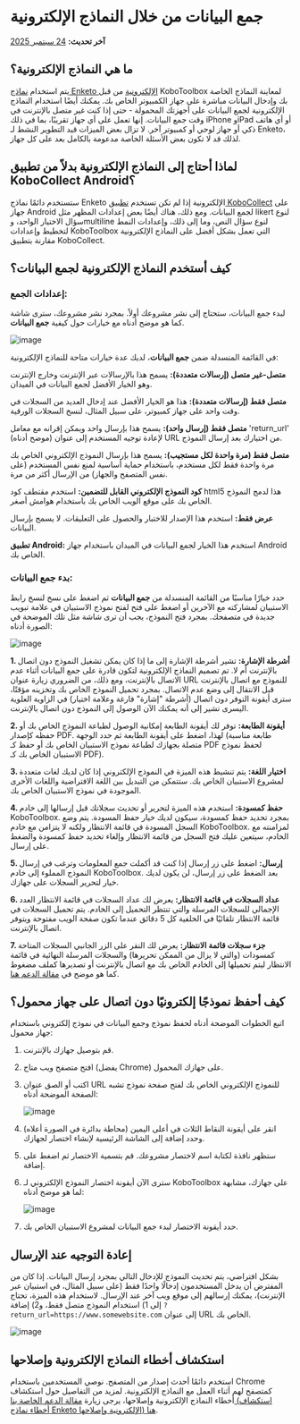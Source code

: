 # جمع البيانات من خلال النماذج الإلكترونية
**آخر تحديث:** <a href="https://github.com/kobotoolbox/docs/blob/9153704b013430e55a763ac5c392dd30ae5d6bb9/source/data_through_webforms.md" class="reference">24 سبتمبر 2025</a>

## ما هي النماذج الإلكترونية؟

يتم استخدام [نماذج Enketo الإلكترونية](enketo.md) من قبل KoboToolbox لمعاينة النماذج الخاصة بك وإدخال البيانات مباشرة على جهاز الكمبيوتر الخاص بك. يمكنك أيضًا استخدام النماذج الإلكترونية لجمع البيانات على أجهزتك المحمولة - حتى إذا كنت غير متصل بالإنترنت في وقت جمع البيانات. إنها تعمل على أي جهاز تقريبًا، بما في ذلك iPhone وiPad أو أي هاتف ذكي أو جهاز لوحي أو كمبيوتر آخر. لا تزال بعض الميزات قيد التطوير النشط لـ Enketo، لذلك قد لا تكون بعض الأسئلة الخاصة مدعومة بالكامل بعد على كل جهاز.

## لماذا أحتاج إلى النماذج الإلكترونية بدلاً من تطبيق KoboCollect Android؟

ستستخدم دائمًا نماذج Enketo الإلكترونية إذا لم تكن تستخدم [تطبيق KoboCollect](https://support.kobotoolbox.org/kobocollect_on_android_latest.html) على جهاز Android لجمع البيانات. ومع ذلك، هناك أيضًا بعض إعدادات المظهر مثل likert لنوع سؤال الاختيار الواحد، وmultiline لنوع سؤال النص، وما إلى ذلك، وإعدادات النمط لتخطيط وإعدادات KoboToolbox التي تعمل بشكل أفضل على النماذج الإلكترونية مقارنة بتطبيق KoboCollect.

## كيف أستخدم النماذج الإلكترونية لجمع البيانات؟

### إعدادات الجمع:

لبدء جمع البيانات، ستحتاج إلى نشر مشروعك أولاً. بمجرد نشر مشروعك، سترى شاشة كما هو موضح أدناه مع خيارات حول كيفية **جمع البيانات**.

![image](/images/data_through_webforms/collection_settings.png)

في القائمة المنسدلة ضمن **جمع البيانات**، لديك عدة خيارات متاحة للنماذج الإلكترونية:

**متصل-غير متصل (إرسالات متعددة):** يسمح هذا بالإرسالات عبر الإنترنت وخارج الإنترنت وهو الخيار الأفضل لجمع البيانات في الميدان.

**متصل فقط (إرسالات متعددة):** هذا هو الخيار الأفضل عند إدخال العديد من السجلات في وقت واحد على جهاز كمبيوتر، على سبيل المثال، لنسخ السجلات الورقية.

**متصل فقط (إرسال واحد):** يسمح هذا بإرسال واحد ويمكن إقرانه مع معامل 'return_url' (موضح أدناه) لإعادة توجيه المستخدم إلى عنوان URL من اختيارك بعد إرسال النموذج.

**متصل فقط (مرة واحدة لكل مستجيب):** يسمح هذا بإرسال النموذج الإلكتروني الخاص بك مرة واحدة فقط لكل مستخدم، باستخدام حماية أساسية لمنع نفس المستخدم (على نفس المتصفح والجهاز) من الإرسال أكثر من مرة.

**كود النموذج الإلكتروني القابل للتضمين:** استخدم مقتطف كود html5 هذا لدمج النموذج الخاص بك على موقع الويب الخاص بك باستخدام هوامش أصغر.

**عرض فقط:** استخدم هذا الإصدار للاختبار والحصول على التعليقات. لا يسمح بإرسال البيانات.

**تطبيق Android:** استخدم هذا الخيار لجمع البيانات في الميدان باستخدام جهاز Android الخاص بك.

### بدء جمع البيانات:

حدد خيارًا مناسبًا من القائمة المنسدلة من **جمع البيانات** ثم اضغط على نسخ لنسخ رابط الاستبيان لمشاركته مع الآخرين أو اضغط على فتح لفتح نموذج الاستبيان في علامة تبويب جديدة في متصفحك. بمجرد فتح النموذج، يجب أن ترى شاشة مثل تلك الموضحة في الصورة أدناه:

![image](/images/data_through_webforms/data_collection.jpg)

**1. أشرطة الإشارة:** تشير أشرطة الإشارة إلى ما إذا كان يمكن تشغيل النموذج دون اتصال بالإنترنت أم لا. تم تصميم النماذج الإلكترونية لتكون قادرة على جمع البيانات أثناء عدم الاتصال بالإنترنت، ومع ذلك، من الضروري زيارة عنوان URL للنموذج مع اتصال بالإنترنت قبل الانتقال إلى وضع عدم الاتصال. بمجرد تحميل النموذج الخاص بك وتخزينه مؤقتًا، سترى أيقونة التوفر دون اتصال (أشرطة "إشارة" فارغة وعلامة اختيار) في الزاوية العلوية اليسرى تشير إلى أنه يمكنك الآن الوصول إلى النموذج دون اتصال بالإنترنت.

**2. أيقونة الطابعة:** توفر لك أيقونة الطابعة إمكانية الوصول لطباعة النموذج الخاص بك أو حفظه كإصدار PDF. لهذا، اضغط على أيقونة الطابعة ثم حدد الوجهة (طابعة مناسبة متصلة بجهازك لطباعة نموذج الاستبيان الخاص بك أو حفظ كـ PDF لحفظ نموذج الاستبيان الخاص بك كـ PDF).

**3. اختيار اللغة:** يتم تنشيط هذه الميزة في النموذج الإلكتروني إذا كان لديك لغات متعددة لمشروع الاستبيان الخاص بك. ستتمكن من التبديل بين اللغة الافتراضية واللغات الأخرى الموجودة في نموذج الاستبيان الخاص بك.

**4. حفظ كمسودة:** استخدم هذه الميزة لتحرير أو تحديث سجلاتك قبل إرسالها إلى خادم KoboToolbox. بمجرد تحديد حفظ كمسودة، سيكون لديك خيار حفظ المسودة. يتم وضع السجل المسودة في قائمة الانتظار ولكنه لا يتزامن مع خادم KoboToolbox. لمزامنته مع الخادم، سيتعين عليك فتح السجل من قائمة الانتظار وإلغاء تحديد حفظ كمسودة والضغط على إرسال.

**5. إرسال:** اضغط على زر إرسال إذا كنت قد أكملت جمع المعلومات وترغب في إرسال النموذج المملوء إلى خادم KoboToolbox. بعد الضغط على زر إرسال، لن يكون لديك خيار لتحرير السجلات على جهازك.

**6. عداد السجلات في قائمة الانتظار:** يعرض لك عداد السجلات في قائمة الانتظار العدد الإجمالي للسجلات المرسلة والتي تنتظر التحميل إلى الخادم. يتم تحميل السجلات في قائمة الانتظار تلقائيًا في الخلفية كل 5 دقائق عندما تكون صفحة الويب مفتوحة ويتوفر اتصال بالإنترنت.

**7. جزء سجلات قائمة الانتظار:** يعرض لك النقر على الزر الجانبي السجلات المتاحة كمسودات (والتي لا يزال من الممكن تحريرها) والسجلات المرسلة النهائية في قائمة الانتظار ليتم تحميلها إلى الخادم الخاص بك مع اتصال بالإنترنت أو تصديرها كملف مضغوط كما هو موضح في [مقالة الدعم هنا](manual_upload.md).

## كيف أحفظ نموذجًا إلكترونيًا دون اتصال على جهاز محمول؟

اتبع الخطوات الموضحة أدناه لحفظ نموذج وجمع البيانات في نموذج إلكتروني باستخدام جهاز محمول:

1. قم بتوصيل جهازك بالإنترنت.

2. افتح متصفح ويب متاح (يفضل Chrome) على جهازك المحمول.

3. اكتب أو الصق عنوان URL للنموذج الإلكتروني الخاص بك لفتح صفحة نموذج تشبه الصفحة الموضحة أدناه:

    ![image](/images/data_through_webforms/offline_webform.jpg)

4. انقر على أيقونة النقاط الثلاث في أعلى اليمين (محاطة بدائرة في الصورة أعلاه) وحدد إضافة إلى الشاشة الرئيسية لإنشاء اختصار لجهازك.

5. ستظهر نافذة لكتابة اسم لاختصار مشروعك. قم بتسمية الاختصار ثم اضغط على إضافة.

6. سترى الآن أيقونة اختصار النموذج الإلكتروني لـ KoboToolbox على جهازك، مشابهة لما هو موضح أدناه:

    ![image](/images/data_through_webforms/kobo_icon.png)

7. حدد أيقونة الاختصار لبدء جمع البيانات لمشروع الاستبيان الخاص بك.

## إعادة التوجيه عند الإرسال

بشكل افتراضي، يتم تحديث النموذج للإدخال التالي بمجرد إرسال البيانات. إذا كان من المفترض أن يدخل المستخدمون إدخالًا واحدًا فقط (على سبيل المثال، في استبيان عبر الإنترنت)، يمكنك إرسالهم إلى موقع ويب آخر عند الإرسال. لاستخدام هذه الميزة، تحتاج إلى 1) استخدام النموذج متصل فقط، و2) إضافة `?return_url=https://www.somewebsite.com` إلى عنوان URL الخاص بك.

![image](/images/data_through_webforms/url-single.png)

## استكشاف أخطاء النماذج الإلكترونية وإصلاحها

استخدم دائمًا أحدث إصدار من المتصفح. نوصي المستخدمين باستخدام Chrome كمتصفح لهم أثناء العمل مع النماذج الإلكترونية. لمزيد من التفاصيل حول استكشاف أخطاء النماذج الإلكترونية وإصلاحها، يرجى زيارة [مقالة الدعم الخاصة بنا (استكشاف أخطاء نماذج Enketo الإلكترونية وإصلاحها) هنا](troubleshooting_webforms.md).